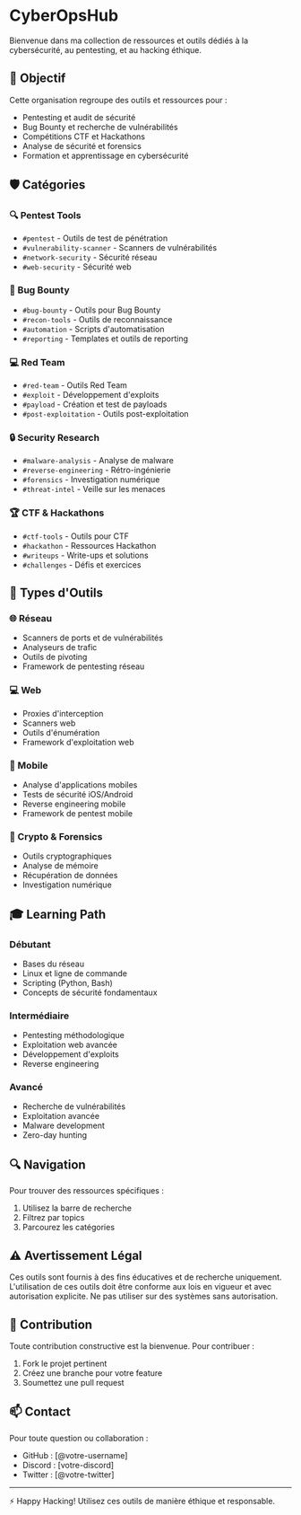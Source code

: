 # CyberOpsHub

Bienvenue dans ma collection de ressources et outils dédiés à la cybersécurité, au pentesting, et au hacking éthique.

## 🎯 Objectif

Cette organisation regroupe des outils et ressources pour :
- Pentesting et audit de sécurité
- Bug Bounty et recherche de vulnérabilités
- Compétitions CTF et Hackathons
- Analyse de sécurité et forensics
- Formation et apprentissage en cybersécurité

## 🛡️ Catégories

### 🔍 Pentest Tools
- `#pentest` - Outils de test de pénétration
- `#vulnerability-scanner` - Scanners de vulnérabilités
- `#network-security` - Sécurité réseau
- `#web-security` - Sécurité web

### 🐞 Bug Bounty
- `#bug-bounty` - Outils pour Bug Bounty
- `#recon-tools` - Outils de reconnaissance
- `#automation` - Scripts d'automatisation
- `#reporting` - Templates et outils de reporting

### 💻 Red Team
- `#red-team` - Outils Red Team
- `#exploit` - Développement d'exploits
- `#payload` - Création et test de payloads
- `#post-exploitation` - Outils post-exploitation

### 🔒 Security Research
- `#malware-analysis` - Analyse de malware
- `#reverse-engineering` - Rétro-ingénierie
- `#forensics` - Investigation numérique
- `#threat-intel` - Veille sur les menaces

### 🏆 CTF & Hackathons
- `#ctf-tools` - Outils pour CTF
- `#hackathon` - Ressources Hackathon
- `#writeups` - Write-ups et solutions
- `#challenges` - Défis et exercices

## 🔧 Types d'Outils

### 🌐 Réseau
- Scanners de ports et de vulnérabilités
- Analyseurs de trafic
- Outils de pivoting
- Framework de pentesting réseau

### 💻 Web
- Proxies d'interception
- Scanners web
- Outils d'énumération
- Framework d'exploitation web

### 📱 Mobile
- Analyse d'applications mobiles
- Tests de sécurité iOS/Android
- Reverse engineering mobile
- Framework de pentest mobile

### 🔐 Crypto & Forensics
- Outils cryptographiques
- Analyse de mémoire
- Récupération de données
- Investigation numérique

## 🎓 Learning Path

### Débutant
- Bases du réseau
- Linux et ligne de commande
- Scripting (Python, Bash)
- Concepts de sécurité fondamentaux

### Intermédiaire
- Pentesting méthodologique
- Exploitation web avancée
- Développement d'exploits
- Reverse engineering

### Avancé
- Recherche de vulnérabilités
- Exploitation avancée
- Malware development
- Zero-day hunting

## 🔍 Navigation

Pour trouver des ressources spécifiques :
1. Utilisez la barre de recherche
2. Filtrez par topics
3. Parcourez les catégories

## ⚠️ Avertissement Légal

Ces outils sont fournis à des fins éducatives et de recherche uniquement. L'utilisation de ces outils doit être conforme aux lois en vigueur et avec autorisation explicite. Ne pas utiliser sur des systèmes sans autorisation.

## 🤝 Contribution

Toute contribution constructive est la bienvenue. Pour contribuer :
1. Fork le projet pertinent
2. Créez une branche pour votre feature
3. Soumettez une pull request

## 📫 Contact

Pour toute question ou collaboration :
- GitHub : [@votre-username]
- Discord : [votre-discord]
- Twitter : [@votre-twitter]

---

⚡ Happy Hacking! Utilisez ces outils de manière éthique et responsable.
